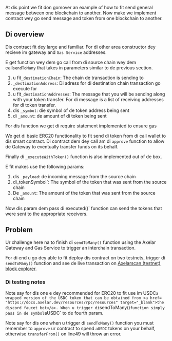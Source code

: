 At dis point we fit don gomover an example of how to fit send general message
between one blockchain to another. Now make we implement contract wey go send message and token from one blockchain to another.

## Di overview

Dis contract fit dey large and familiar. For di other area constructor dey recieve im gateway and `Gas Service` addresses.

E get function wey dem go call from di source chain wey dem call`sendToMany` that takes in parameters similar to de previous section.

1. u fit`_destinationChain`: The chain de transaction is sending to
2. `_destinationAddress`: Di adress for di destination chain transaction go execute for
3. u fit`_destinationAddresses`: The message that you will be sending along with your token transfer. For di message is a list of receiving addresses for di token transfer.
4. dis `_symbol`: die symbol of de token address being sent
5. di `_amount`: de amount of di token being sent

For dis function we get di require statement implemented to ensure gas

We get di basic ERC20 functionality to fit send di token from di call wallet to dis smart contract. Di contract dem dey call am di `approve` function to allow de Gateway to eventually transfer funds on its behalf.

Finally di `_executeWithToken()` function is also implemented out of de box.

E fit makes use the following params:

1. dis `_payload`: de incoming message from the source chain
2. di_tokenSymbol\`: The symbol of the token that was sent from the source chain
3. De `_amount`: The amount of the token that was sent from the source chain

Now dis param dem pass di executed()\` function can send the tokens that were sent to the appropriate receivers.

## Problem

Ur challenge here na to finish di `sendToMany()` function using the Axelar Gateway and Gas Service to trigger an interchain transaction.

For di end u go dey able to fit deploy dis contract on two testnets, trigger di `sendToMany()` function and see de live transaction on <a href="https://testnet.axelarscan.io" target="_blank">Axelarscan (testnet) block explorer</a>.

### Di testing notes

Note say for dis one e dey recommended for ERC20 to fit use im USDC`a wrapped version of the USDC token that can be obtained from <a href= "https://docs.axelar.dev/resources/rpc/resources" target="_blank">the discord faucet bot</a>.
 When u trigger di`sendToMany()`function simply pass in de symbol`aUSDC\` to de fourth param.

Note say for dis one when u trigger di `sendToMany()` function you must remember to `approve` ur contract to spend `aUSDC` tokens on your behalf, otherwise `transferFrom()` on line49 will throw an error.
